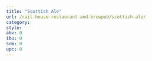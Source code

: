 ```yaml
---
title: "Scottish Ale"
url: /rail-house-restaurant-and-brewpub/scottish-ale/
category: 
style: 
abv: 0
ibu: 0
srm: 0
upc: 0
---
```


